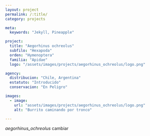 ```yaml
---
layout: project
permalink: /:title/
category: projects

meta:
  keywords: "Jekyll, Pineapple"

project:
  title: "Aegorhinus ochreolus"
  subfilo: "Hexapoda"
  orden: "Hymenoptera"
  familia: "Apidae"
  logo: "/assets/images/projects/aegorhinus_ochreolus/logo.png"

agency:
  distribucion: "Chile, Argentina"
  estatuto: "Introducido"
  conservacion: "En Peligro"

images:
  - image:
    url: "assets/images/projects/aegorhinus_ochreolus/logo.png"
    alt: "Burrito caminando por tronco"
  
---
```

<p><i>aegorhinus_ochreolus </i> cambiar </p>
